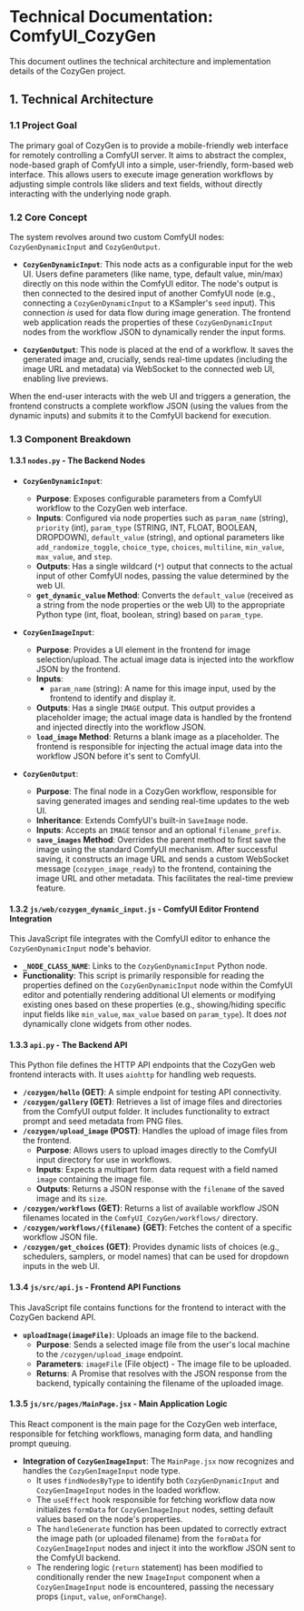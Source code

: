 # Technical Documentation: ComfyUI_CozyGen

This document outlines the technical architecture and implementation details of the CozyGen project.

## 1. Technical Architecture

### 1.1 Project Goal

The primary goal of CozyGen is to provide a mobile-friendly web interface for remotely controlling a ComfyUI server. It aims to abstract the complex, node-based graph of ComfyUI into a simple, user-friendly, form-based web interface. This allows users to execute image generation workflows by adjusting simple controls like sliders and text fields, without directly interacting with the underlying node graph.

### 1.2 Core Concept

The system revolves around two custom ComfyUI nodes: `CozyGenDynamicInput` and `CozyGenOutput`.

*   **`CozyGenDynamicInput`**: This node acts as a configurable input for the web UI. Users define parameters (like name, type, default value, min/max) directly on this node within the ComfyUI editor. The node's output is then connected to the desired input of another ComfyUI node (e.g., connecting a `CozyGenDynamicInput` to a KSampler's `seed` input). This connection *is* used for data flow during image generation. The frontend web application reads the properties of these `CozyGenDynamicInput` nodes from the workflow JSON to dynamically render the input forms.

*   **`CozyGenOutput`**: This node is placed at the end of a workflow. It saves the generated image and, crucially, sends real-time updates (including the image URL and metadata) via WebSocket to the connected web UI, enabling live previews.

When the end-user interacts with the web UI and triggers a generation, the frontend constructs a complete workflow JSON (using the values from the dynamic inputs) and submits it to the ComfyUI backend for execution.

### 1.3 Component Breakdown

#### 1.3.1 `nodes.py` - The Backend Nodes

*   **`CozyGenDynamicInput`**:
    *   **Purpose**: Exposes configurable parameters from a ComfyUI workflow to the CozyGen web interface.
    *   **Inputs**: Configured via node properties such as `param_name` (string), `priority` (int), `param_type` (STRING, INT, FLOAT, BOOLEAN, DROPDOWN), `default_value` (string), and optional parameters like `add_randomize_toggle`, `choice_type`, `choices`, `multiline`, `min_value`, `max_value`, and `step`.
    *   **Outputs**: Has a single wildcard (`*`) output that connects to the actual input of other ComfyUI nodes, passing the value determined by the web UI.
    *   **`get_dynamic_value` Method**: Converts the `default_value` (received as a string from the node properties or the web UI) to the appropriate Python type (int, float, boolean, string) based on `param_type`.

*   **`CozyGenImageInput`**:
    *   **Purpose**: Provides a UI element in the frontend for image selection/upload. The actual image data is injected into the workflow JSON by the frontend.
    *   **Inputs**:
        *   `param_name` (string): A name for this image input, used by the frontend to identify and display it.
    *   **Outputs**: Has a single `IMAGE` output. This output provides a placeholder image; the actual image data is handled by the frontend and injected directly into the workflow JSON.
    *   **`load_image` Method**: Returns a blank image as a placeholder. The frontend is responsible for injecting the actual image data into the workflow JSON before it's sent to ComfyUI.

*   **`CozyGenOutput`**:
    *   **Purpose**: The final node in a CozyGen workflow, responsible for saving generated images and sending real-time updates to the web UI.
    *   **Inheritance**: Extends ComfyUI's built-in `SaveImage` node.
    *   **Inputs**: Accepts an `IMAGE` tensor and an optional `filename_prefix`.
    *   **`save_images` Method**: Overrides the parent method to first save the image using the standard ComfyUI mechanism. After successful saving, it constructs an image URL and sends a custom WebSocket message (`cozygen_image_ready`) to the frontend, containing the image URL and other metadata. This facilitates the real-time preview feature.

#### 1.3.2 `js/web/cozygen_dynamic_input.js` - ComfyUI Editor Frontend Integration

This JavaScript file integrates with the ComfyUI editor to enhance the `CozyGenDynamicInput` node's behavior.

*   **`_NODE_CLASS_NAME`**: Links to the `CozyGenDynamicInput` Python node.
*   **Functionality**: This script is primarily responsible for reading the properties defined on the `CozyGenDynamicInput` node within the ComfyUI editor and potentially rendering additional UI elements or modifying existing ones based on these properties (e.g., showing/hiding specific input fields like `min_value`, `max_value` based on `param_type`). It does *not* dynamically clone widgets from other nodes.

#### 1.3.3 `api.py` - The Backend API

This Python file defines the HTTP API endpoints that the CozyGen web frontend interacts with. It uses `aiohttp` for handling web requests.

*   **`/cozygen/hello` (GET)**: A simple endpoint for testing API connectivity.
*   **`/cozygen/gallery` (GET)**: Retrieves a list of image files and directories from the ComfyUI output folder. It includes functionality to extract prompt and seed metadata from PNG files.
*   **`/cozygen/upload_image` (POST)**: Handles the upload of image files from the frontend.
    *   **Purpose**: Allows users to upload images directly to the ComfyUI input directory for use in workflows.
    *   **Inputs**: Expects a multipart form data request with a field named `image` containing the image file.
    *   **Outputs**: Returns a JSON response with the `filename` of the saved image and its `size`.
*   **`/cozygen/workflows` (GET)**: Returns a list of available workflow JSON filenames located in the `ComfyUI_CozyGen/workflows/` directory.
*   **`/cozygen/workflows/{filename}` (GET)**: Fetches the content of a specific workflow JSON file.
*   **`/cozygen/get_choices` (GET)**: Provides dynamic lists of choices (e.g., schedulers, samplers, or model names) that can be used for dropdown inputs in the web UI.

#### 1.3.4 `js/src/api.js` - Frontend API Functions

This JavaScript file contains functions for the frontend to interact with the CozyGen backend API.

*   **`uploadImage(imageFile)`**: Uploads an image file to the backend.
    *   **Purpose**: Sends a selected image file from the user's local machine to the `/cozygen/upload_image` endpoint.
    *   **Parameters**: `imageFile` (File object) - The image file to be uploaded.
    *   **Returns**: A Promise that resolves with the JSON response from the backend, typically containing the filename of the uploaded image.

#### 1.3.5 `js/src/pages/MainPage.jsx` - Main Application Logic

This React component is the main page for the CozyGen web interface, responsible for fetching workflows, managing form data, and handling prompt queuing.

*   **Integration of `CozyGenImageInput`**: The `MainPage.jsx` now recognizes and handles the `CozyGenImageInput` node type.
    *   It uses `findNodesByType` to identify both `CozyGenDynamicInput` and `CozyGenImageInput` nodes in the loaded workflow.
    *   The `useEffect` hook responsible for fetching workflow data now initializes `formData` for `CozyGenImageInput` nodes, setting default values based on the node's properties.
    *   The `handleGenerate` function has been updated to correctly extract the image path (or uploaded filename) from the `formData` for `CozyGenImageInput` nodes and inject it into the workflow JSON sent to the ComfyUI backend.
    *   The rendering logic (`return` statement) has been modified to conditionally render the new `ImageInput` component when a `CozyGenImageInput` node is encountered, passing the necessary props (`input`, `value`, `onFormChange`).
